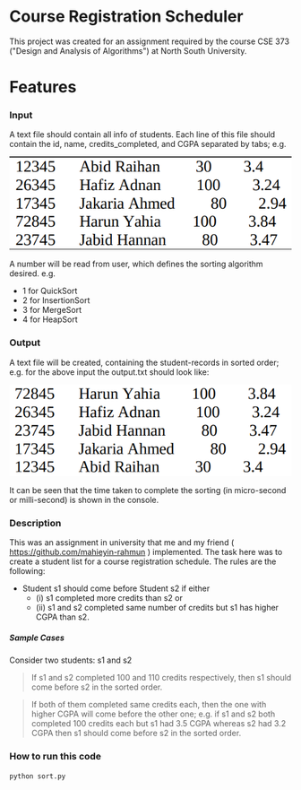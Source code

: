# Course Registration Scheduler

This project was created for an assignment required by the course CSE 373 ("Design and Analysis of Algorithms") at North South University. 

# Features
### Input
A text file should contain all info of students. Each line of this file should contain the id, name, credits_completed, and CGPA separated by tabs; e.g.  

![](images/input.png)


A number will be read from user, which defines the sorting algorithm desired. e.g. 
  - 1 for QuickSort
  - 2 for InsertionSort
  - 3 for MergeSort
  - 4 for HeapSort

### Output
A text file will be created,  containing the student-records in sorted order; e.g. for the above input the output.txt should look like: 

![](images/output.png)

It can be seen that the time taken to complete the sorting (in micro-second or milli-second) is shown in the console. 

### Description
This was an assignment in university that me and my friend ( https://github.com/mahieyin-rahmun ) implemented. The task here was to create a student list for a course registration schedule. The rules are the following: 
- Student s1 should come before Student s2 if either 
    - (i) s1 completed more credits than s2 or 
    - (ii) s1 and s2 completed same number of credits but s1 has higher CGPA than s2.

##### Sample Cases
Consider two students: s1 and s2
> If s1 and s2 completed 100 and 110 credits respectively, then s1 should come before s2 in the sorted order. 

> If both of them completed same credits each, then the one with higher CGPA will come before the other one; e.g. if s1 and s2 both completed 100 credits each but s1 had 3.5 CGPA whereas s2 had 3.2 CGPA then s1 should come before s2 in the sorted order.

### How to run this code

```sh
python sort.py
```

